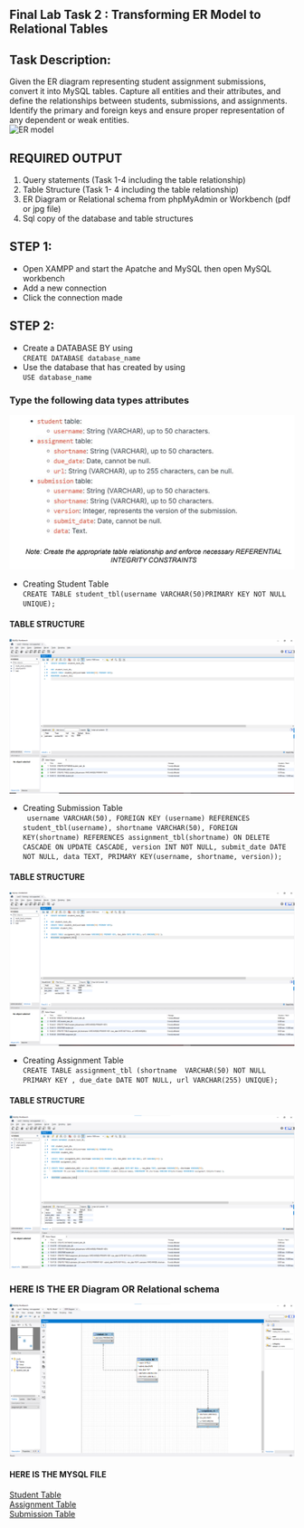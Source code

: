 ## Final Lab Task 2 : Transforming ER Model to Relational Tables

## Task Description: 
Given the ER diagram representing student assignment submissions, convert it into MySQL
tables. Capture all entities and their attributes, and define the relationships between students,
submissions, and assignments. Identify the primary and foreign keys and ensure proper representation of any dependent or weak entities.  
![ER model](model%20(1).png)
## REQUIRED OUTPUT
1. Query statements (Task 1-4 including the table relationship)
2. Table Structure (Task 1- 4 including the table relationship)
3. ER Diagram or Relational schema from phpMyAdmin or Workbench (pdf or jpg file)
4. Sql copy of the database and table structures
## STEP 1:
- Open XAMPP and start the Apatche and MySQL then open MySQL workbench
- Add a new connection
- Click the connection made
## STEP 2:
- Create a DATABASE BY using  
 `CREATE DATABASE database_name`
- Use the database that has created by using  
  `USE database_name`
### Type the following data types attributes
![](image/Attributes.png)
- Creating Student Table  
`CREATE TABLE student_tbl(username VARCHAR(50)PRIMARY KEY NOT NULL UNIQUE);`
#### TABLE STRUCTURE
![](image/task%202.1.png)

- Creating Submission Table  
` username VARCHAR(50), FOREIGN KEY (username) REFERENCES student_tbl(username), shortname VARCHAR(50), FOREIGN KEY(shortname) REFERENCES assignment_tbl(shortname) ON DELETE CASCADE
ON UPDATE CASCADE, version INT NOT NULL, submit_date DATE NOT NULL, data TEXT, PRIMARY KEY(username, shortname, version));`
#### TABLE STRUCTURE
![](image/task%202.2.png)

- Creating Assignment Table  
`CREATE TABLE assignment_tbl (shortname  VARCHAR(50) NOT NULL PRIMARY KEY , due_date DATE NOT NULL, url VARCHAR(255) UNIQUE);`
#### TABLE STRUCTURE
![](image/task%202.3.png)

### HERE IS THE ER Diagram OR Relational schema
![](image/erd%202.png)


#### HERE IS THE MYSQL FILE
[Student Table](file/student_task_db_student_tbl.sql)  
[Assignment Table](file/student_task_db_assignment_tbl.sql)  
[Submission Table](file/student_task_db_submission_tbl.sql)  
